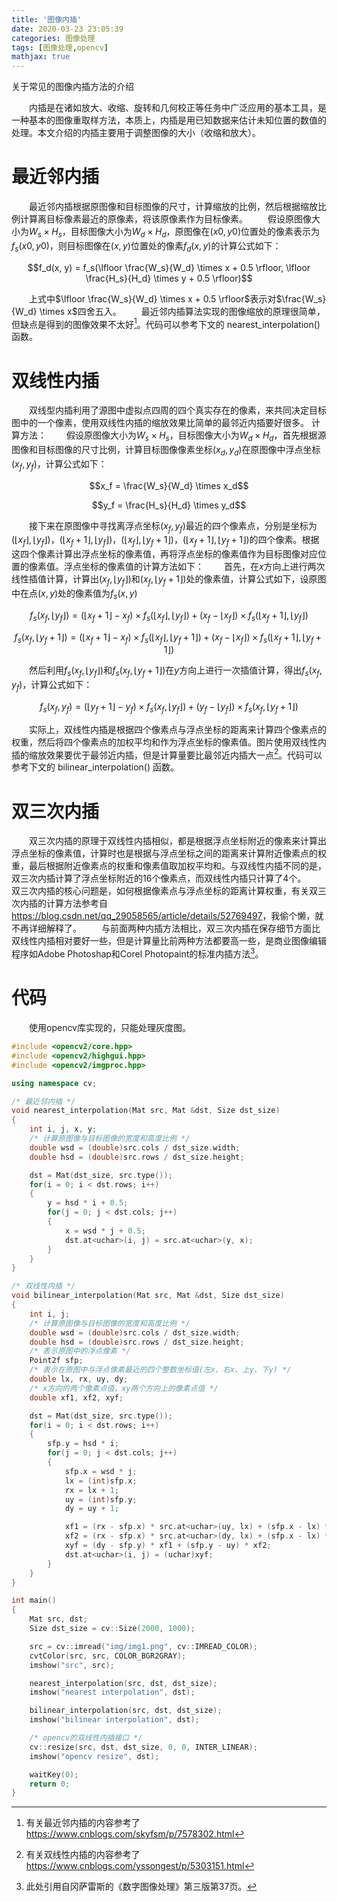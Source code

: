 ```yaml
---
title: '图像内插'
date: 2020-03-23 23:05:39
categories: 图像处理
tags: [图像处理,opencv]
mathjax: true
---
```

关于常见的图像内插方法的介绍
<!-- more -->

&emsp;&emsp;内插是在诸如放大、收缩、旋转和几何校正等任务中广泛应用的基本工具，是一种基本的图像重取样方法，本质上，内插是用已知数据来估计未知位置的数值的处理。本文介绍的内插主要用于调整图像的大小（收缩和放大）。
# 最近邻内插
&emsp;&emsp;最近邻内插根据原图像和目标图像的尺寸，计算缩放的比例，然后根据缩放比例计算离目标像素最近的原像素，将该原像素作为目标像素。
&emsp;&emsp;假设原图像大小为$W_s \times H_s$，目标图像大小为$W_d \times H_d$，原图像在$(x0,y0)$位置处的像素表示为$f_s(x0,y0)$，则目标图像在$(x, y)$位置处的像素$f_d(x,y)$的计算公式如下：

$$f_d(x, y) = f_s(\lfloor \frac{W_s}{W_d} \times x + 0.5 \rfloor, \lfloor \frac{H_s}{H_d} \times y + 0.5 \rfloor)$$

&emsp;&emsp;上式中$\lfloor \frac{W_s}{W_d} \times x + 0.5 \rfloor$表示对$\frac{W_s}{W_d} \times x$四舍五入。
&emsp;&emsp;最近邻内插算法实现的图像缩放的原理很简单，但缺点是得到的图像效果不太好[^1]。代码可以参考下文的 nearest_interpolation() 函数。
[^1]: 有关最近邻内插的内容参考了<https://www.cnblogs.com/skyfsm/p/7578302.html>

# 双线性内插
&emsp;&emsp;双线型内插利用了源图中虚拟点四周的四个真实存在的像素，来共同决定目标图中的一个像素，使用双线性内插的缩放效果比简单的最邻近内插要好很多。
计算方法：
&emsp;&emsp;假设原图像大小为$W_s \times H_s$，目标图像大小为$W_d \times H_d$，首先根据源图像和目标图像的尺寸比例，计算目标图像像素坐标$(x_d,y_d)$在原图像中浮点坐标$(x_f,y_f)$，计算公式如下：

$$x_f = \frac{W_s}{W_d} \times x_d$$

$$y_f = \frac{H_s}{H_d} \times y_d$$

&emsp;&emsp;接下来在原图像中寻找离浮点坐标$(x_f,y_f)$最近的四个像素点，分别是坐标为$(\lfloor x_f \rfloor,\lfloor y_f \rfloor)$，$(\lfloor x_f + 1 \rfloor,\lfloor y_f \rfloor)$，$(\lfloor x_f \rfloor,\lfloor y_f + 1 \rfloor)$，$(\lfloor x_f + 1 \rfloor,\lfloor y_f + 1 \rfloor)$的四个像素。根据这四个像素计算出浮点坐标的像素值，再将浮点坐标的像素值作为目标图像对应位置的像素值。浮点坐标的像素值的计算方法如下：
&emsp;&emsp;首先，在$x$方向上进行两次线性插值计算，计算出$(x_f,\lfloor y_f \rfloor)$和$(x_f,\lfloor y_f + 1 \rfloor)$处的像素值，计算公式如下，设原图中在点$(x,y)$处的像素值为$f_s(x,y)$

$$
f_s(x_f,\lfloor y_f \rfloor) = (\lfloor x_f + 1 \rfloor - x_f) \times f_s(\lfloor x_f \rfloor,\lfloor y_f \rfloor) + (x_f - \lfloor x_f \rfloor) \times f_s(\lfloor x_f + 1 \rfloor,\lfloor y_f \rfloor)
$$

$$
f_s(x_f,\lfloor y_f + 1 \rfloor) = (\lfloor x_f + 1 \rfloor - x_f) \times f_s(\lfloor x_f \rfloor,\lfloor y_f + 1 \rfloor) + (x_f - \lfloor x_f \rfloor) \times f_s(\lfloor x_f + 1 \rfloor,\lfloor y_f + 1 \rfloor)
$$

&emsp;&emsp;然后利用$f_s(x_f,\lfloor y_f \rfloor)$和$f_s(x_f,\lfloor y_f + 1 \rfloor)$在$y$方向上进行一次插值计算，得出$f_s(x_f,y_f)$，计算公式如下：

$$f_s(x_f,y_f) = (\lfloor y_f + 1\rfloor - y_f) \times f_s(x_f,\lfloor y_f \rfloor) + (y_f - \lfloor y_f \rfloor) \times f_s(x_f,\lfloor y_f + 1 \rfloor)$$

&emsp;&emsp;实际上，双线性内插是根据四个像素点与浮点坐标的距离来计算四个像素点的权重，然后将四个像素点的加权平均和作为浮点坐标的像素值。图片使用双线性内插的缩放效果要优于最邻近内插，但是计算量要比最邻近内插大一点[^2]。代码可以参考下文的 bilinear_interpolation() 函数。
[^2]: 有关双线性内插的内容参考了<https://www.cnblogs.com/yssongest/p/5303151.html>

# 双三次内插
&emsp;&emsp;双三次内插的原理于双线性内插相似，都是根据浮点坐标附近的像素来计算出浮点坐标的像素值，计算时也是根据与浮点坐标之间的距离来计算附近像素点的权重，最后根据附近像素点的权重和像素值取加权平均和。与双线性内插不同的是，双三次内插计算了浮点坐标附近的16个像素点，而双线性内插只计算了4个。
&emsp;&emsp;双三次内插的核心问题是，如何根据像素点与浮点坐标的距离计算权重，有关双三次内插的计算方法参考自<https://blog.csdn.net/qq_29058565/article/details/52769497>，我偷个懒，就不再详细解释了。
&emsp;&emsp;与前面两种内插方法相比，双三次内插在保存细节方面比双线性内插相对要好一些，但是计算量比前两种方法都要高一些，是商业图像编辑程序如Adobe Photoshap和Corel Photopaint的标准内插方法[^3]。
[^3]: 此处引用自冈萨雷斯的《数字图像处理》第三版第37页。

# 代码
&emsp;&emsp;使用opencv库实现的，只能处理灰度图。
```cpp
#include <opencv2/core.hpp>
#include <opencv2/highgui.hpp>
#include <opencv2/imgproc.hpp>

using namespace cv;

/* 最近邻内插 */
void nearest_interpolation(Mat src, Mat &dst, Size dst_size)
{
	int i, j, x, y;
	/* 计算原图像与目标图像的宽度和高度比例 */
	double wsd = (double)src.cols / dst_size.width;
	double hsd = (double)src.rows / dst_size.height;

	dst = Mat(dst_size, src.type());
	for(i = 0; i < dst.rows; i++)
	{
		y = hsd * i + 0.5;
		for(j = 0; j < dst.cols; j++)
		{
			x = wsd * j + 0.5;
			dst.at<uchar>(i, j) = src.at<uchar>(y, x);
		}
	}
}

/* 双线性内插 */
void bilinear_interpolation(Mat src, Mat &dst, Size dst_size)
{
	int i, j;
	/* 计算原图像与目标图像的宽度和高度比例 */
	double wsd = (double)src.cols / dst_size.width;
	double hsd = (double)src.rows / dst_size.height;
	/* 表示原图中的浮点像素 */
	Point2f sfp;
	/* 表示在原图中与浮点像素最近的四个整数坐标值(左x、右x、上y、下y) */
	double lx, rx, uy, dy;
	/* x方向的两个像素点值，xy两个方向上的像素点值 */
	double xf1, xf2, xyf;

	dst = Mat(dst_size, src.type());
	for(i = 0; i < dst.rows; i++)
	{
		sfp.y = hsd * i;
		for(j = 0; j < dst.cols; j++)
		{
			sfp.x = wsd * j;
			lx = (int)sfp.x;
			rx = lx + 1;
			uy = (int)sfp.y;
			dy = uy + 1;

			xf1 = (rx - sfp.x) * src.at<uchar>(uy, lx) + (sfp.x - lx) * src.at<uchar>(uy, rx);
			xf2 = (rx - sfp.x) * src.at<uchar>(dy, lx) + (sfp.x - lx) * src.at<uchar>(dy, rx);
			xyf = (dy - sfp.y) * xf1 + (sfp.y - uy) * xf2;
			dst.at<uchar>(i, j) = (uchar)xyf;
		}
	}
}

int main()
{
	Mat src, dst;
	Size dst_size = cv::Size(2000, 1000);

	src = cv::imread("img/img1.png", cv::IMREAD_COLOR);
	cvtColor(src, src, COLOR_BGR2GRAY);
	imshow("src", src);

	nearest_interpolation(src, dst, dst_size);
	imshow("nearest interpolation", dst);

	bilinear_interpolation(src, dst, dst_size);
	imshow("bilinear interpolation", dst);

	/* opencv的双线性内插接口 */
	cv::resize(src, dst, dst_size, 0, 0, INTER_LINEAR);
	imshow("opencv resize", dst);

	waitKey(0);
	return 0;
}
```